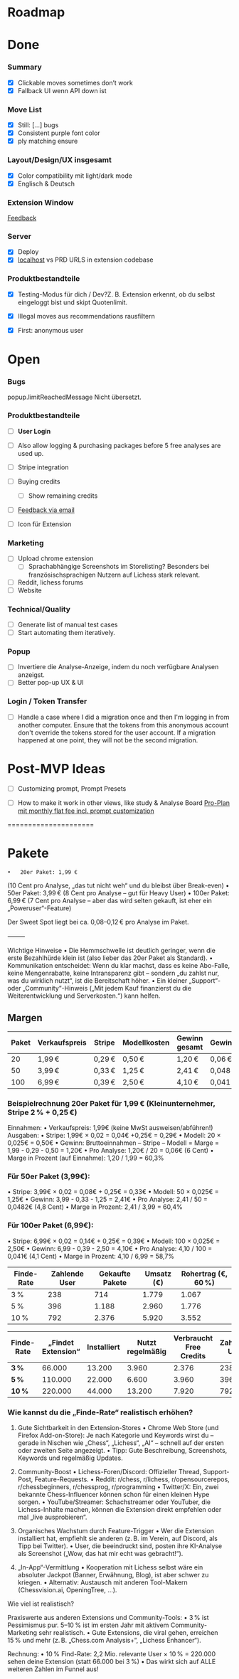 # Roadmap

# Done
### Summary

- [x]  Clickable moves sometimes don’t work
- [x]  Fallback UI wenn API down ist

### Move List

- [x]  Still: […] bugs
- [x]  Consistent purple font color
- [x]  ply matching ensure

### Layout/Design/UX insgesamt

- [x]  Color compatibility mit light/dark mode
- [x]  Englisch & Deutsch

### Extension Window
[Feedback](https://www.notion.so/Feedback-202d17641ccf80529777ec1eff192aaa?pvs=21)

### Server
- [x]  Deploy
- [x]  [localhost](http://localhost) vs PRD URLS in extension codebase

### Produktbestandteile
- [x]  Testing-Modus für dich / Dev?Z. B. Extension erkennt, ob du selbst eingeloggt bist und skipt Quotenlimit.
- [x]  Illegal moves aus recommendations rausfiltern
- [x]  First: anonymous user


# Open
### Bugs
popup.limitReachedMessage Nicht übersetzt. 

### Produktbestandteile
- [ ]  **User Login**
- [ ]  Also allow logging & purchasing packages before 5 free analyses are used up.
- [ ]  Stripe integration
- [ ]  Buying credits
    - [ ]  Show remaining credits
- [ ]  [Feedback via email](https://www.notion.so/jonathanglasmeyer/Feedback-UX-202d17641ccf80529777ec1eff192aaa?pvs=25)
- [ ]  Icon für Extension


### Marketing
- [ ]  Upload chrome extension
    - [ ]  Sprachabhängige Screenshots im Storelisting? Besonders bei französischsprachigen Nutzern auf Lichess stark relevant.
- [ ]  Reddit, lichess forums
- [ ]  Website

### Technical/Quality
- [ ]  Generate list of manual test cases
- [ ]  Start automating them iteratively. 

### Popup
- [ ]  Invertiere die Analyse-Anzeige, indem du noch verfügbare Analysen anzeigst. 
- [ ]  Better pop-up UX & UI

### Login / Token Transfer
- [ ]  Handle a case where I did a migration once and then I'm logging in from another computer. Ensure that the tokens from this anonymous account don't override the tokens stored for the user account. If a migration happened at one point, they will not be the second migration. 

# Post-MVP Ideas
- [ ]  Customizing prompt, Prompt Presets
- [ ]  How to make it work in other views, like study & Analyse Board
[Pro-Plan mit monthly flat fee incl. prompt customization ](https://www.notion.so/Pro-Plan-mit-monthly-flat-fee-incl-prompt-customization-202d17641ccf801e9516cc067a70ea66?pvs=21)


=====================

# Pakete

	•	20er Paket: 1,99 €
(10 Cent pro Analyse, „das tut nicht weh“ und du bleibst über Break-even)
	•	50er Paket: 3,99 €
(8 Cent pro Analyse – gut für Heavy User)
	•	100er Paket: 6,99 €
(7 Cent pro Analyse – aber das wird selten gekauft, ist eher ein „Poweruser“-Feature)

Der Sweet Spot liegt bei ca. 0,08–0,12 € pro Analyse im Paket.

⸻

Wichtige Hinweise
	•	Die Hemmschwelle ist deutlich geringer, wenn die erste Bezahlhürde klein ist (also lieber das 20er Paket als Standard).
	•	Kommunikation entscheidet:
Wenn du klar machst, dass es keine Abo-Falle, keine Mengenrabatte, keine Intransparenz gibt – sondern „du zahlst nur, was du wirklich nutzt“, ist die Bereitschaft höher.
	•	Ein kleiner „Support“- oder „Community“-Hinweis („Mit jedem Kauf finanzierst du die Weiterentwicklung und Serverkosten.“) kann helfen.

## Margen
| **Paket** | **Verkaufspreis** | **Stripe** | **Modellkosten** | **Gewinn gesamt** | **Gewinn/Analyse** | **Marge %** |
|-----------|-------------------|------------|------------------|-------------------|--------------------|-------------|
| 20        | 1,99 €            | 0,29 €     | 0,50 €           | 1,20 €            | 0,06 €             | 60 %        |
| 50        | 3,99 €            | 0,33 €     | 1,25 €           | 2,41 €            | 0,048 €            | 60 %        |
| 100       | 6,99 €            | 0,39 €     | 2,50 €           | 4,10 €            | 0,041 €            | 59 %        |

### Beispielrechnung 20er Paket für 1,99 € (Kleinunternehmer, Stripe 2 % + 0,25 €)

Einnahmen:
•	Verkaufspreis: 1,99€ (keine MwSt ausweisen/abführen!)
Ausgaben:
•	Stripe: 1,99€ × 0,02 = 0,04€ +0,25€ = 0,29€
•	Modell: 20 × 0,025€ = 0,50€
•	Gewinn: Bruttoeinnahmen – Stripe – Modell = Marge = 1,99 - 0,29 - 0,50 = 1,20€
•	Pro Analyse: 1,20€ / 20 = 0,06€ (6 Cent)
•	Marge in Prozent (auf Einnahme): 1,20 / 1,99 = 60,3%

### Für 50er Paket (3,99€):
•	Stripe: 3,99€ × 0,02 = 0,08€ + 0,25€ = 0,33€
•	Modell: 50 × 0,025€ = 1,25€
•	Gewinn: 3,99 - 0,33 - 1,25 = 2,41€
•	Pro Analyse: 2,41 / 50 = 0,0482€ (4,8 Cent)
•	Marge in Prozent: 2,41 / 3,99 = 60,4%

### Für 100er Paket (6,99€):
•	Stripe: 6,99€ × 0,02 = 0,14€ + 0,25€ = 0,39€
•	Modell: 100 × 0,025€ = 2,50€
•	Gewinn: 6,99 - 0,39 - 2,50 = 4,10€
•	Pro Analyse: 4,10 / 100 = 0,041€ (4,1 Cent)
•	Marge in Prozent: 4,10 / 6,99 = 58,7%

| **Finde-Rate** | **Zahlende User** | **Gekaufte Pakete** | **Umsatz (€)** | **Rohertrag (€, 60 %)** |
|----------------|-------------------|---------------------|----------------|-------------------------|
| 3 %            | 238               | 714                 | 1.779          | 1.067                   |
| 5 %            | 396               | 1.188               | 2.960          | 1.776                   |
| 10 %           | 792               | 2.376               | 5.920          | 3.552                   |

| **Finde-Rate** | **„Findet Extension“** | **Installiert** | **Nutzt regelmäßig** | **Verbraucht Free Credits** | **Zahlende User** | **Gekaufte Pakete** | **Umsatz gesamt (€)** |
|----------------|------------------------|-----------------|----------------------|-----------------------------|-------------------|---------------------|-----------------------|
| **3 %**        | 66.000                 | 13.200          | 3.960                | 2.376                       | 238               | 714                 | 1.779                 |
| **5 %**        | 110.000                | 22.000          | 6.600                | 3.960                       | 396               | 1.188               | 2.960                 |
| **10 %**       | 220.000                | 44.000          | 13.200               | 7.920                       | 792               | 2.376               | 5.920                 |

### Wie kannst du die „Finde-Rate“ realistisch erhöhen?

1. Gute Sichtbarkeit in den Extension-Stores
	•	Chrome Web Store (und Firefox Add-on-Store):
Je nach Kategorie und Keywords wirst du – gerade in Nischen wie „Chess“, „Lichess“, „AI“ – schnell auf der ersten oder zweiten Seite angezeigt.
	•	Tipp: Gute Beschreibung, Screenshots, Keywords und regelmäßig Updates.

2. Community-Boost
	•	Lichess-Foren/Discord: Offizieller Thread, Support-Post, Feature-Requests.
	•	Reddit: r/chess, r/lichess, r/opensourcerepos, r/chessbeginners, r/chessprog, r/programming
	•	Twitter/X: Ein, zwei bekannte Chess-Influencer können schon für einen kleinen Hype sorgen.
	•	YouTube/Streamer: Schachstreamer oder YouTuber, die Lichess-Inhalte machen, können die Extension direkt empfehlen oder mal „live ausprobieren“.

3. Organisches Wachstum durch Feature-Trigger
	•	Wer die Extension installiert hat, empfiehlt sie anderen (z. B. im Verein, auf Discord, als Tipp bei Twitter).
	•	User, die beeindruckt sind, posten ihre KI-Analyse als Screenshot („Wow, das hat mir echt was gebracht!“).

4. „In-App“-Vermittlung
	•	Kooperation mit Lichess selbst wäre ein absoluter Jackpot (Banner, Erwähnung, Blog), ist aber schwer zu kriegen.
	•	Alternativ: Austausch mit anderen Tool-Makern (Chessvision.ai, OpeningTree, …).

Wie viel ist realistisch?

Praxiswerte aus anderen Extensions und Community-Tools:
	•	3 % ist Pessimismus pur.
5–10 % ist im ersten Jahr mit aktivem Community-Marketing sehr realistisch.
	•	Gute Extensions, die viral gehen, erreichen 15 % und mehr (z. B. „Chess.com Analysis+“, „Lichess Enhancer“).

Rechnung:
	•	10 % Find-Rate:
2,2 Mio. relevante User × 10 % = 220.000 sehen deine Extension
(statt 66.000 bei 3 %)
	•	Das wirkt sich auf ALLE weiteren Zahlen im Funnel aus!